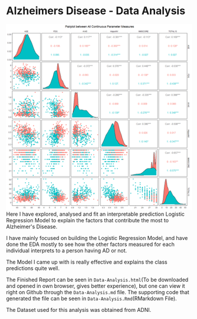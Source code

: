 # Alzheimers Disease - Data Analysis
![](Data-Analysis_files/figure-html/cont_var_pairplot-1.png)
Here I have explored, analysed and fit an interpretable prediction Logistic Regression Model to explain the factors that contribute the most to Alzheimer's Disease. 

I have mainly focused on building the Logistic Regression Model, and have done the EDA mostly to see how the other factors measured for each individual interprets to a person having AD or not.

The Model I came up with is really effective and explains the class predictions quite well.

The Finished Report can be seen in `Data-Analysis.html`(To be downloaded and opened in own browser, gives better experience), but one can view it right on Github through the `Data-Analysis.md` file. The supporting code that generated the file can be seen in `Data-Analysis.Rmd`(RMarkdown File).

The Dataset used for this analysis was obtained from ADNI.
